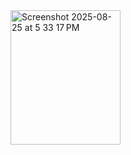 <img width="176" height="215" alt="Screenshot 2025-08-25 at 5 33 17 PM" src="https://github.com/user-attachments/assets/a629bd9b-b335-4d60-8493-f413cfd038b6" />
